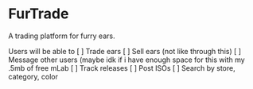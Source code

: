 # FurTrade
A trading platform for furry ears.

Users will be able to 
[ ] Trade ears
[ ] Sell ears (not like through this)
[ ] Message other users (maybe idk if i have enough space for this with my .5mb of free mLab
[ ] Track releases
[ ] Post ISOs 
[ ] Search by store, category, color
